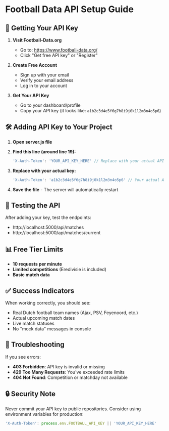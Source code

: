 # Football Data API Setup Guide

## 🔑 Getting Your API Key

1. **Visit Football-Data.org**
   - Go to: https://www.football-data.org/
   - Click "Get free API key" or "Register"

2. **Create Free Account**
   - Sign up with your email
   - Verify your email address
   - Log in to your account

3. **Get Your API Key**
   - Go to your dashboard/profile
   - Copy your API key (it looks like: `a1b2c3d4e5f6g7h8i9j0k1l2m3n4o5p6`)

## 🛠 Adding API Key to Your Project

1. **Open server.js file**
2. **Find this line (around line 19):**
   ```javascript
   'X-Auth-Token': 'YOUR_API_KEY_HERE' // Replace with your actual API key
   ```

3. **Replace with your actual key:**
   ```javascript
   'X-Auth-Token': 'a1b2c3d4e5f6g7h8i9j0k1l2m3n4o5p6' // Your actual API key
   ```

4. **Save the file** - The server will automatically restart

## 🎯 Testing the API

After adding your key, test the endpoints:
- http://localhost:5000/api/matches
- http://localhost:5000/api/matches/current

## 📊 Free Tier Limits

- **10 requests per minute**
- **Limited competitions** (Eredivisie is included)
- **Basic match data**

## ✅ Success Indicators

When working correctly, you should see:
- Real Dutch football team names (Ajax, PSV, Feyenoord, etc.)
- Actual upcoming match dates
- Live match statuses
- No "mock data" messages in console

## 🚨 Troubleshooting

If you see errors:
- **403 Forbidden**: API key is invalid or missing
- **429 Too Many Requests**: You've exceeded rate limits
- **404 Not Found**: Competition or matchday not available

## 🔒 Security Note

Never commit your API key to public repositories. Consider using environment variables for production:

```javascript
'X-Auth-Token': process.env.FOOTBALL_API_KEY || 'YOUR_API_KEY_HERE'
``` 